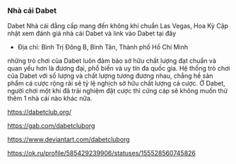 ### Nhà cái Dabet

Dabet Nhà cái đẳng cấp mang đến không khí chuẩn Las Vegas, Hoa Kỳ Cập nhật xem đánh giá nhà cái Dabet và link vào Dabet tại đây

- Địa chỉ: Bình Trị Đông B, Bình Tân, Thành phố Hồ Chí Minh

những trò chơi của Dabet luôn đảm bảo sở hữu chất lượng đạt chuẩn và quan yếu hơn là đương đại, phổ biến và uy tín đa quốc gia. Hệ thống trò chơi của Dabet với số lượng và chất lượng tương đương nhau, chẳng hề sản phẩm cá cược rộng rãi sẽ tỷ lệ nghịch sở hữu chất lượng cá cược. Ở Dabet, người chơi một khi đã trải nghiệm đặt cược thì cứng cáp sẽ không muốn thử thêm 1 nhà cái nào khác nữa.

https://dabetclub.org/

https://gab.com/dabetcluborg

https://www.deviantart.com/dabetcluborg

https://ok.ru/profile/585429239906/statuses/155528560745826

